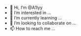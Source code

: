- 👋 Hi, I’m @A1lyy
- 👀 I’m interested in ...
- 🌱 I’m currently learning ...
- 💞️ I’m looking to collaborate on ...
- 📫 How to reach me ...

<!---
A1lyy/A1lyy is a ✨ special ✨ repository because its `README.md` (this file) appears on your GitHub profile.
You can click the Preview link to take a look at your changes.
--->

